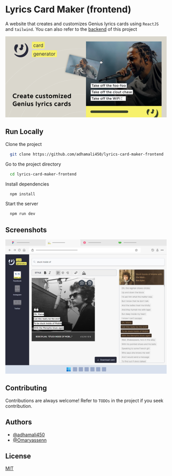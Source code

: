 # Lyrics Card Maker (frontend)

A website that creates and customizes Genius lyrics cards using `ReactJS` and `tailwind`.
You can also refer to the [backend](https://github.com/adhamali450/lyrics-card-maker-backend) of this project


![Logo](https://raw.githubusercontent.com/adhamali450/lyrics-card-maker-frontend/master/images/readme%20preview.png?token=GHSAT0AAAAAAB6XPXNPOXORQ7J7GVU6LU3SZC5B77A)



## Run Locally

Clone the project

```bash
  git clone https://github.com/adhamali450/lyrics-card-maker-frontend
```

Go to the project directory

```bash
  cd lyrics-card-maker-frontend
```

Install dependencies

```bash
  npm install
```

Start the server

```bash
  npm run dev
```


## Screenshots

![Screenshot Windows](https://raw.githubusercontent.com/adhamali450/lyrics-card-maker-frontend/master/images/screenshot-windows.jpg?token=GHSAT0AAAAAAB6XPXNOFSI3XCXXRERJ3YJYZC5DCXQ)


## Contributing

Contributions are always welcome!
Refer to `TODOs` in the project if you seek contribution.
## Authors
- [@adhamali450](https://github.com/adhamali450)
- [@Omaryassenn](https://github.com/Omaryassenn)


## License

[MIT](https://choosealicense.com/licenses/mit/)

